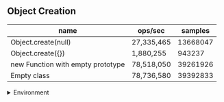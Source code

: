 ## Object Creation

|name|ops/sec|samples|
|-|-|-|
|Object.create(null)|27,335,465|13668047|
|Object.create({})|1,880,255|943237|
|new Function with empty prototype|78,518,050|39261926|
|Empty class|78,736,580|39392833|


<details>
<summary>Environment</summary>

* __Machine:__ linux x64 | 4 vCPUs | 7.6GB Mem
* __Run:__ Thu Sep 04 2025 18:29:20 GMT+0000 (Coordinated Universal Time)
* __Node:__ `v20.0.0`
</details>

<!--
{"environment":{"platform":"linux","arch":"x64","cpus":4,"totalMemory":7.597843170166016},"benchmarks":[{"name":"Object.create(null)","samples":13668047,"opsSec":27335465.229628786},{"name":"Object.create({})","samples":943237,"opsSec":1880255.858497527},{"name":"new Function with empty prototype","samples":39261926,"opsSec":78518050.92936124},{"name":"Empty class","samples":39392833,"opsSec":78736580.35602076}]}-->
